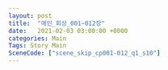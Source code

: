 ```yaml
---
layout: post
title:  "메인_회상_001~012장"
date:   2021-02-03 03:00:00 +0000
categories: Main
Tags: Story Main
SceneCode: ["scene_skip_cp001-012_q1_s10"]
---
```

